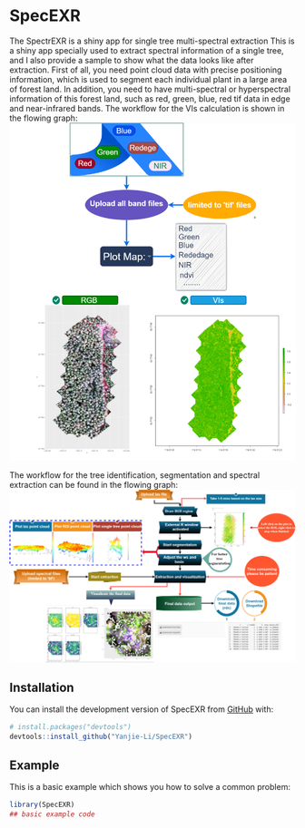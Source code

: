 
# SpecEXR

<!-- badges: start -->
<!-- badges: end -->

The SpectrEXR is a shiny app for single tree multi-spectral extraction This is a shiny app specially used to extract spectral information of a single tree, and I also provide a sample to show what the data looks like after extraction.
First of all, you need point cloud data with precise positioning information, which is used to segment each individual plant in a large area of forest land. In addition, you need to have multi-spectral or hyperspectral information of this forest land, such as red, green, blue, red tif data in edge and near-infrared bands. 
The workflow for the VIs calculation is shown in the flowing graph:
![Screenshot](images/VIs.png)

The workflow for the tree identification, segmentation and spectral extraction can be found in the flowing graph:
![Screenshot](images/treese.png)

## Installation

You can install the development version of SpecEXR from [GitHub](https://github.com/) with:

``` r
# install.packages("devtools")
devtools::install_github("Yanjie-Li/SpecEXR")
```

## Example

This is a basic example which shows you how to solve a common problem:

``` r
library(SpecEXR)
## basic example code
```

